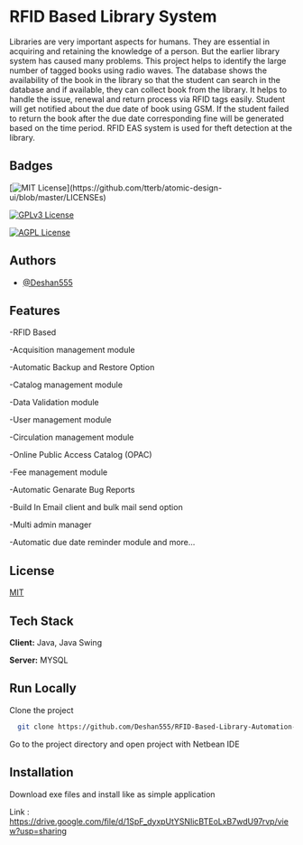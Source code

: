 
# RFID Based Library System

Libraries are very important aspects for humans. They are essential in acquiring and retaining the knowledge of a person. But the earlier library system has caused many problems. This project helps to identify the large number of tagged books using radio waves. The database shows the availability of the book in the library so that the student can search in the database and if available, they can collect book from the library. It helps to handle the issue, renewal and return process via RFID tags easily. Student will get notified about the due date of book using GSM. If the student failed to return the book after the due date corresponding fine will be generated based on the time period. RFID EAS system is used for theft detection at the library.
## Badges

[![MIT License](https://img.shields.io/apm/l/atomic-design-ui.svg?)](https://github.com/tterb/atomic-design-ui/blob/master/LICENSEs)

[![GPLv3 License](https://img.shields.io/badge/License-GPL%20v3-yellow.svg)](https://opensource.org/licenses/)

[![AGPL License](https://img.shields.io/badge/license-AGPL-blue.svg)](http://www.gnu.org/licenses/agpl-3.0)


## Authors

- [@Deshan555](https://github.com/Deshan555)


## Features

-RFID Based

-Acquisition management module

-Automatic Backup and Restore Option

-Catalog management module

-Data Validation module

-User management module

-Circulation management module

-Online Public Access Catalog (OPAC)

-Fee management module

-Automatic Genarate Bug Reports

-Build In Email client and bulk mail send option

-Multi admin manager

-Automatic due date reminder module and more...



## License

[MIT](https://github.com/Deshan555/RFID_Based_Library-System-For_Book_Return/blob/main/LICENSE)


## Tech Stack

**Client:** Java, Java Swing

**Server:** MYSQL


## Run Locally

Clone the project

```bash
  git clone https://github.com/Deshan555/RFID-Based-Library-Automation-System.git
```

Go to the project directory and open project with Netbean IDE


## Installation

Download exe files and install like as simple application

Link : https://drive.google.com/file/d/1SpF_dyxpUtYSNIicBTEoLxB7wdU97rvp/view?usp=sharing
    